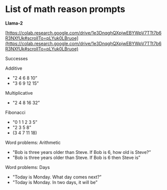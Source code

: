 # List of math reason prompts

**Llama-2**

[https://colab.research.google.com/drive/1e3DnqghQXpjwEBYWpV7TTt7b6R3NXfUk#scrollTo=pLYuk0LBruoe](https://colab.research.google.com/drive/1e3DnqghQXpjwEBYWpV7TTt7b6R3NXfUk#scrollTo=pLYuk0LBruoe)

Successes

Additive 

- "2 4 6 8 10”
- "3 6 9 12 15”

Multiplicative

- "2 4 8 16 32”

Fibonacci

- "0 1 1 2 3 5”
- "2 3 5 8”
- (3 4 7 11 18)

Word problems: Arithmetic

- "Bob is three years older than Steve. If Bob is 6, how old is Steve?”
- "Bob is three years older than Steve. If Bob is 6 then Steve is”

Word problems: Days

- "Today is Monday. What day comes next?”
- "Today is Monday. In two days, it will be”